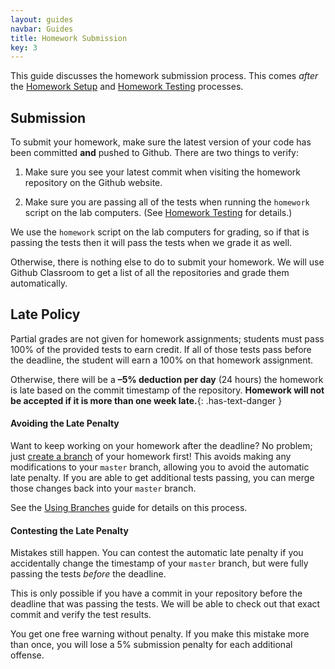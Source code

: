 ```yaml
---
layout: guides
navbar: Guides
title: Homework Submission
key: 3
---
```


This guide discusses the homework submission process. This comes *after* the [Homework Setup](homework-setup.html) and [Homework Testing](homework-testing.html) processes.

## Submission

To submit your homework, make sure the latest version of your code has been committed **and** pushed to Github. There are two things to verify:

  1. Make sure you see your latest commit when visiting the homework repository on the Github website.

  2. Make sure you are passing all of the tests when running the `homework` script on the lab computers. (See [Homework Testing](homework-testing.html) for details.)

We use the `homework` script on the lab computers for grading, so if that is passing the tests then it will pass the tests when we grade it as well.

Otherwise, there is nothing else to do to submit your homework. We will use Github Classroom to get a list of all the repositories and grade them automatically.

## Late Policy

Partial grades are not given for homework assignments; students must pass 100% of the provided tests to earn credit. If all of those tests pass before the deadline, the student will earn a 100% on that homework assignment.

Otherwise, there will be a **–5% deduction per day** (24 hours) the homework is late based on the commit timestamp of the repository. **Homework will not be accepted if it is more than one week late.**{: .has-text-danger }

#### Avoiding the Late Penalty

Want to keep working on your homework after the deadline? No problem; just [create a branch](/guides/general/using-branches.html) of your homework first! This avoids making any modifications to your `master` branch, allowing you to avoid the automatic late penalty. If you are able to get additional tests passing, you can merge those changes back into your `master` branch.

See the [Using Branches](/guides/general/using-branches.html) guide for details on this process.

#### Contesting the Late Penalty

Mistakes still happen. You can contest the automatic late penalty if you accidentally change the timestamp of your `master` branch, but were fully passing the tests *before* the deadline.

This is only possible if you have a commit in your repository before the deadline that was passing the tests. We will be able to check out that exact commit and verify the test results.

You get one free warning without penalty. If you make this mistake more than once, you will lose a 5% submission penalty for each additional offense.
